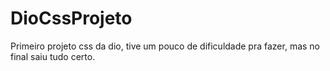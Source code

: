 # DioCssProjeto
Primeiro projeto css da dio, tive um pouco de dificuldade pra fazer, mas no final saiu tudo certo.
